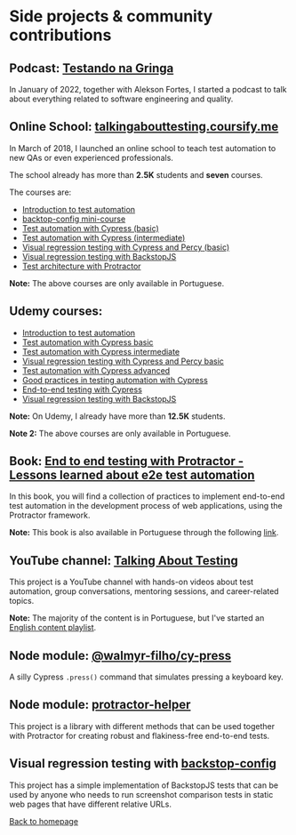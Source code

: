 # Side projects & community contributions

## Podcast: [Testando na Gringa](https://anchor.fm/testando-na-gringa)

In January of 2022, together with Alekson Fortes, I started a podcast to talk about everything related to software engineering and quality.

## Online School: [talkingabouttesting.coursify.me](http://talkingabouttesting.coursify.me)

In March of 2018, I launched an online school to teach test automation to new QAs or even experienced professionals.

The school already has more than **2.5K** students and **seven** courses.

The courses are:

- [Introduction to test automation](https://talkingabouttesting.coursify.me/courses/introducao-aos-testes-automatizados)
- [backtop-config mini-course](https://talkingabouttesting.coursify.me/courses/mini-curso-testes-de-regressao-visual-com-backstop-config)
- [Test automation with Cypress (basic)](https://talkingabouttesting.coursify.me/courses/testes-automatizados-com-cypress-basico)
- [Test automation with Cypress (intermediate)](https://talkingabouttesting.coursify.me/courses/testes-automatizados-com-cypress-intermediario)
- [Visual regression testing with Cypress and Percy (basic)](https://talkingabouttesting.coursify.me/courses/testes-automatizados-com-cypress-e-percy-basico)
- [Visual regression testing with BackstopJS](https://talkingabouttesting.coursify.me/courses/testes-de-regressao-visual-com-backstopjs)
- [Test architecture with Protractor](https://talkingabouttesting.coursify.me/courses/arquitetura-de-testes-com-protractor)

**Note:** The above courses are only available in Portuguese.

## Udemy courses:

- [Introduction to test automation](https://www.udemy.com/course/introducao-aos-testes-automatizados/)
- [Test automation with Cypress basic](https://www.udemy.com/course/testes-automatizados-com-cypress-basico/)
- [Test automation with Cypress intermediate](https://www.udemy.com/course/testes-automatizados-com-cypress-intermediario/)
- [Visual regression testing with Cypress and Percy basic](https://www.udemy.com/course/testes-automatizados-com-cypress-e-percy-basico/)
- [Test automation with Cypress advanced](https://www.udemy.com/course/testes-automatizados-com-cypress-avancado/)
- [Good practices in testing automation with Cypress](https://www.udemy.com/course/boas-praticas-em-automacao-de-testes-com-cypress/?referralCode=53A9772BD676F93DC8A1)
- [End-to-end testing with Cypress](https://www.udemy.com/course/testes-end-to-end-com-cypress/?referralCode=BFC58FC7B29F2F37904D)
- [Visual regression testing with BackstopJS](https://www.udemy.com/course/testes-de-regressao-visual-com-backstopjs/)

**Note:** On Udemy, I already have more than **12.5K** students.

**Note 2:** The above courses are only available in Portuguese.

## Book: [End to end testing with Protractor - Lessons learned about e2e test automation](https://leanpub.com/end-to-end-testing-with-protractor)

In this book, you will find a collection of practices to implement end-to-end test automation in the development process of web applications, using the Protractor framework.

**Note:** This book is also available in Portuguese through the following [link](http://casadocodigo.com.br/products/livro-protractor).

## YouTube channel: [Talking About Testing](https://www.youtube.com/talkingabouttesting)

This project is a YouTube channel with hands-on videos about test automation, group conversations, mentoring sessions, and career-related topics.

**Note:** The majority of the content is in Portuguese, but I've started an [English content playlist](https://youtube.com/playlist?list=PL-eblSNRj0QFCgBuHFSSJUeEYDm6wwvHI).


## Node module: [@walmyr-filho/cy-press](https://www.npmjs.com/package/@walmyr-filho/cy-press)

A silly Cypress `.press()` command that simulates pressing a keyboard key.

## Node module: [protractor-helper](http://npmjs.com/package/protractor-helper)

This project is a library with different methods that can be used together with Protractor for creating robust and flakiness-free end-to-end tests.

## Visual regression testing with [backstop-config](https://github.com/wlsf82/backstop-config)

This project has a simple implementation of BackstopJS tests that can be used by anyone who needs to run screenshot comparison tests in static web pages that have different relative URLs.

[Back to homepage](../README.md)
